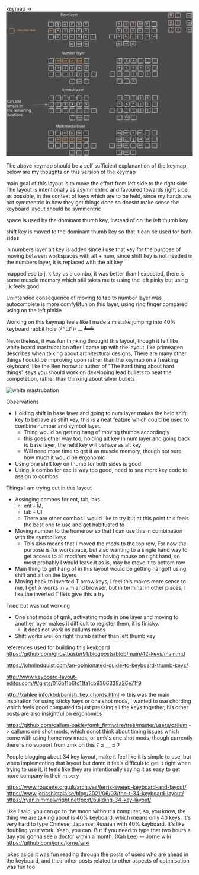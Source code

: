keymap -> ![current keymap](./keymap.svg)

The above keymap should be a self sufficient explanantion of the keymap, below are my thoughts on this version of the keymap

main goal of this layout is to move the effort from left side to the right side
The layout is intentionally as asymmentric and favoured towards right side as possible, in the context of keys which are to be held, since my hands are not symmentric in how they get things done so doesnt make sense the keyboard layout should be symmentric

space is used by the dominant thumb key, instead of on the left thumb key 


shift key is moved to the dominant thumb key so that it can be used for both sides

in numbers layer alt key is added since I use that key for the purpose of moving between workspaces with alt + num, since shift key is not needed in the numbers layer, it is replaced with the alt key

mapped esc to j, k key as a combo, it was better than I expected, there is some muscle memory which still takes me to using the left pinky but using j,k feels good

Unintended consequence of moving to tab to number layer was autocomplete is more comfy&fun on this layer, using ring finger compared using on the left pinkie

Working on this keymap feels like I made a mistake jumping into 40% keyboard rabbit hole (╯°□°)╯︵ ┻━┻

Nevertheless, it was fun thinking throught this layout, though it felt like white board mastrubation after I came up with the layout, like primeagen describes when talking about architectural designs, There are many other things I could be improving upon rather than the keymap on a freaking keyboard, like the Ben horowitz author of "The hard thing about hard things" says you should work on developing lead bullets to beat the competetion, rather than thinking about silver bullets

<picture>
    <source srcset="https://tenor.com/Hgjy.gif">
    <img alt="white mastrubation">
</picture>

Observations
- Holding shift in base layer and going to num layer makes the held shift key to behave as shift key, this is a neat feature which could be used to combine number and symbol layer.
    - Thing would be getting hang of moving thumbs accordingly
    - this goes other way too, holding alt key in num layer and going back to base layer, the held key will behave as alt key
    - Will need more time to get it as muscle memory, though not sure how much it would be ergonomic
- Using one shift key on thumb for both sides is good.
- Using jk combo for esc is way too good, need to see more key code to assign to combos

Things I am trying out in this layout
- Assinging combos for ent, tab, bks
    - ent - M,
    - tab - UI
    - There are other combos I would like to try but at this point this feels the best one to use and get habituated to
- Moving number to the homerow so that I can use this in combination with the symbol keys
    - This also means that I moved the mods to the top row, For now the purpose is for workspace, but also wanting to a single hand way to get access to all modifers when having mouse on right hand, so most probably I would leave it as is, may be move it to bottom row
- Main thing to get hang of in this layout would be getting hangoff using shift and alt on the layers
- Moving back to inverted T arrow keys, I feel this makes more sense to me, I get jk works in vim and browser, but in terminal in other places, I like the inverted T llets give this a try

Tried but was not working
- One shot mods of qmk, activating mods in one layer and moving to another layer makes it difficult to register them, it is finicky.
    - it does not work as callums mods
- Shift works well on right thumb rather than left thumb key

references used for building this keyboard
https://github.com/ghostbuster91/blogposts/blob/main/42-keys/main.md

https://johnlindquist.com/an-opinionated-guide-to-keyboard-thumb-keys/

http://www.keyboard-layout-editor.com/#/gists/016b11b6fc11fa1cb9306338a26e71f9

http://xahlee.info/kbd/banish_key_chords.html -> this was the main inspiration for using sticky keys or one shot mods, I wanted to use chording which feels good compared to just pressing all the keys together, his other posts are also insightful on ergonomics

https://github.com/callum-oakley/qmk_firmware/tree/master/users/callum -> callums one shot mods, which donot think about timing issues which come with using home row mods, or qmk's one shot mods, though currently there is no support from zmk on this ʕ ಡ ﹏ ಡ ʔ

People blogging about 34 key layout, make it feel like it is simple to use, but when implementing that layout but damn it feels difficult to get it right when trying to use it, it feels like they are intentionally saying it as easy to get more company in their misery

https://www.rousette.org.uk/archives/ferris-sweep-keyboard-and-layout/
https://www.jonashietala.se/blog/2021/06/03/the-t-34-keyboard-layout/
https://ryan.himmelwright.net/post/building-34-key-layout/

Like I said, you can go to the moon without a computer, so, you know, the thing we are talking about is 40% keyboard, which means only 40 keys. It's very hard to type Chinese, Japanse, Russian with 40% keyboard. It's like doubling your work. Yeah, you can. But if you need to type that two hours a day you gonna see a doctor within a month. (Xah Lee) -- Jorne wiki  https://github.com/joric/jorne/wiki

jokes aside it was fun reading through the posts of users who are ahead in the keyboard, and their other posts related to other aspects of optimisation was fun too
